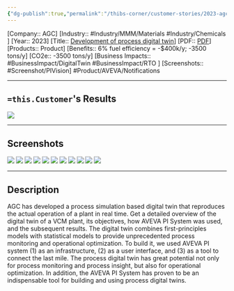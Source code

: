 ```yaml
---
{"dg-publish":true,"permalink":"/thibs-corner/customer-stories/2023-agc-development-of-process-digital-twin/","noteIcon":""}
---
```


[Company:: AGC]
[Industry:: #Industry/MMM/Materials #Industry/Chemicals ]
[Year:: 2023]
[Title:: [Development of process digital twin](https://resources.osisoft.com/presentations/agc--development-of-process-simulation%E2%80%93based-digital-twin-and-how-aveva%E2%84%A2-pi-system%E2%84%A2-helped/)]
[PDF:: [PDF](https://cdn.osisoft.com/osi/presentations/2023-AVEVA-San-Francisco/UC23NA-3PRI02-AGC-Kobayashi-Development-of-process-simulation-based-digital-twin.pdf)]
[Products:: Product]
[Benefits:: 6% fuel efficiency = -$400k/y; -3500 tons/y]
[CO2e:: -3500 tons/y]
[Business Impacts:: #BusinessImpact/DigitalTwin #BusinessImpact/RTO ]
[Screenshots:: #Screenshot/PIVision]
#Product/AVEVA/Notifications 


---
## `=this.Customer`'s Results
![](https://i.imgur.com/6p1AptN.png)

---
## Screenshots
![](https://i.imgur.com/lwzdg9u.png)
![](https://i.imgur.com/FDnEJ1k.png)
![](https://i.imgur.com/ByTyYfZ.png)
![](https://i.imgur.com/UAXFsNG.png)
![](https://i.imgur.com/nNYKxfo.png)
![](https://i.imgur.com/teLlMJb.png)
![](https://i.imgur.com/oFfmXxh.png)
![](https://i.imgur.com/tKDgW8A.png)
![](https://i.imgur.com/CNnrkn8.png)
![](https://i.imgur.com/04FafXF.png)
![](https://i.imgur.com/iu1V2V4.png)

---
## Description
AGC has developed a process simulation based digital twin that reproduces the actual operation of a plant in real time. Get a detailed overview of the digital twin of a VCM plant, its objectives, how AVEVA PI System was used, and the subsequent results. The digital twin combines first-principles models with statistical models to provide unprecedented process monitoring and operational optimization. To build it, we used AVEVA PI system (1) as an infrastructure, (2) as a user interface, and (3) as a tool to connect the last mile. The process digital twin has great potential not only for process monitoring and process insight, but also for operational optimization. In addition, the AVEVA PI System has proven to be an indispensable tool for building and using process digital twins.